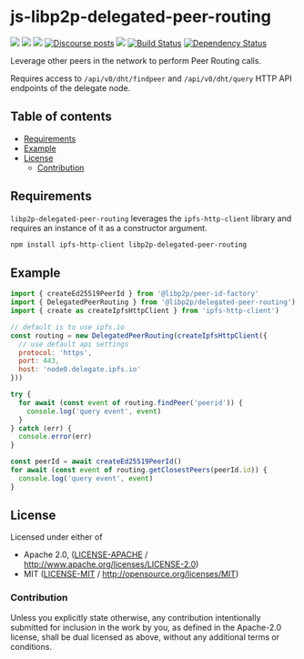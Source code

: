 # js-libp2p-delegated-peer-routing <!-- omit in toc -->

[![](https://img.shields.io/badge/made%20by-Protocol%20Labs-blue.svg?style=flat-square)](http://protocol.ai)
[![](https://img.shields.io/badge/project-libp2p-yellow.svg?style=flat-square)](http://libp2p.io/)
[![](https://img.shields.io/badge/freenode-%23libp2p-yellow.svg?style=flat-square)](http://webchat.freenode.net/?channels=%23libp2p)
[![Discourse posts](https://img.shields.io/discourse/https/discuss.libp2p.io/posts.svg)](https://discuss.libp2p.io)
[![](https://img.shields.io/codecov/c/github/libp2p/js-libp2p-delegated-peer-routing.svg?style=flat-square)](https://codecov.io/gh/libp2p/js-libp2p-delegated-peer-routing)
[![Build Status](https://github.com/libp2p/js-libp2p-delegated-peer-routing/actions/workflows/js-test-and-release.yml/badge.svg?branch=main)](https://github.com/libp2p/js-libp2p-delegated-peer-routing/actions/workflows/js-test-and-release.yml)
[![Dependency Status](https://david-dm.org/libp2p/js-libp2p-delegated-peer-routing.svg?style=flat-square)](https://david-dm.org/libp2p/js-libp2p-delegated-peer-routing)

Leverage other peers in the network to perform Peer Routing calls.

Requires access to `/api/v0/dht/findpeer` and `/api/v0/dht/query` HTTP API endpoints of the delegate node.

## Table of contents <!-- omit in toc -->

- [Requirements](#requirements)
- [Example](#example)
- [License](#license)
  - [Contribution](#contribution)

## Requirements

`libp2p-delegated-peer-routing` leverages the `ipfs-http-client` library and requires an instance of it as a constructor argument.

```sh
npm install ipfs-http-client libp2p-delegated-peer-routing
```

## Example

```js
import { createEd25519PeerId } from '@libp2p/peer-id-factory'
import { DelegatedPeerRouting } from '@libp2p/delegated-peer-routing')
import { create as createIpfsHttpClient } from 'ipfs-http-client')

// default is to use ipfs.io
const routing = new DelegatedPeerRouting(createIpfsHttpClient({
  // use default api settings
  protocol: 'https',
  port: 443,
  host: 'node0.delegate.ipfs.io'
}))

try {
  for await (const event of routing.findPeer('peerid')) {
    console.log('query event', event)
  }
} catch (err) {
  console.error(err)
}

const peerId = await createEd25519PeerId()
for await (const event of routing.getClosestPeers(peerId.id)) {
  console.log('query event', event)
}
```

## License

Licensed under either of

 * Apache 2.0, ([LICENSE-APACHE](LICENSE-APACHE) / http://www.apache.org/licenses/LICENSE-2.0)
 * MIT ([LICENSE-MIT](LICENSE-MIT) / http://opensource.org/licenses/MIT)

### Contribution

Unless you explicitly state otherwise, any contribution intentionally submitted for inclusion in the work by you, as defined in the Apache-2.0 license, shall be dual licensed as above, without any additional terms or conditions.
